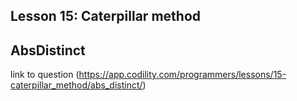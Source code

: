 ## Lesson 15: Caterpillar method
## AbsDistinct
link to question (https://app.codility.com/programmers/lessons/15-caterpillar_method/abs_distinct/)

